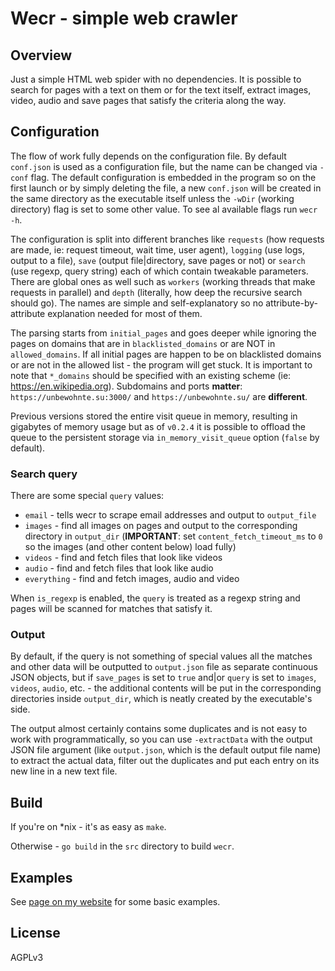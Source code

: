 # Wecr - simple web crawler 

## Overview

Just a simple HTML web spider with no dependencies. It is possible to search for pages with a text on them or for the text itself, extract images, video, audio and save pages that satisfy the criteria along the way. 

## Configuration

The flow of work fully depends on the configuration file. By default `conf.json` is used as a configuration file, but the name can be changed via `-conf` flag. The default configuration is embedded in the program so on the first launch or by simply deleting the file, a new `conf.json` will be created in the same directory as the executable itself unless the `-wDir` (working directory) flag is set to some other value. To see al available flags run `wecr -h`.

The configuration is split into different branches like `requests` (how requests are made, ie: request timeout, wait time, user agent), `logging` (use logs, output to a file), `save` (output file|directory, save pages or not) or `search` (use regexp, query string) each of which contain tweakable parameters. There are global ones as well such as `workers` (working threads that make requests in parallel) and `depth` (literally, how deep the recursive search should go). The names are simple and self-explanatory so no attribute-by-attribute explanation needed for most of them.

The parsing starts from `initial_pages` and goes deeper while ignoring the pages on domains that are in `blacklisted_domains` or are NOT in `allowed_domains`. If all initial pages are happen to be on blacklisted domains or are not in the allowed list - the program will get stuck. It is important to note that `*_domains` should be specified with an existing scheme (ie: https://en.wikipedia.org). Subdomains and ports **matter**: `https://unbewohnte.su:3000/` and `https://unbewohnte.su/` are **different**.

Previous versions stored the entire visit queue in memory, resulting in gigabytes of memory usage but as of `v0.2.4` it is possible to offload the queue to the persistent storage via `in_memory_visit_queue` option (`false` by default).  

### Search query

There are some special `query` values:

- `email` - tells wecr to scrape email addresses and output to `output_file`
- `images` - find all images on pages and output to the corresponding directory in `output_dir` (**IMPORTANT**: set `content_fetch_timeout_ms` to `0` so the images (and other content below) load fully)
- `videos` - find and fetch files that look like videos
- `audio` - find and fetch files that look like audio
- `everything` - find and fetch images, audio and video

When `is_regexp` is enabled, the `query` is treated as a regexp string and pages will be scanned for matches that satisfy it.

### Output

By default, if the query is not something of special values all the matches and other data will be outputted to `output.json` file as separate continuous JSON objects, but if `save_pages` is set to `true` and|or `query` is set to `images`, `videos`, `audio`, etc. - the additional contents will be put in the corresponding directories inside `output_dir`, which is neatly created by the executable's side.

The output almost certainly contains some duplicates and is not easy to work with programmatically, so you can use `-extractData` with the output JSON file argument (like `output.json`, which is the default output file name) to extract the actual data, filter out the duplicates and put each entry on its new line in a new text file. 

## Build

If you're on *nix - it's as easy as `make`.

Otherwise - `go build` in the `src` directory to build `wecr`. 

## Examples

See [page on my website](https://unbewohnte.su/wecr) for some basic examples.

## License
AGPLv3
